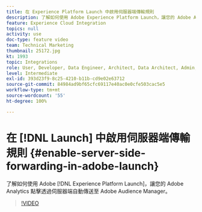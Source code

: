 ```yaml
---
title: 在 Experience Platform Launch 中啟用伺服器端傳輸規則
description: 了解如何使用 Adobe Experience Platform Launch，讓您的 Adobe Analytics 點擊透過伺服器端自動傳送至 Adobe Audience Manager。
feature: Experience Cloud Integration
topics: null
activity: use
doc-type: feature video
team: Technical Marketing
thumbnail: 25172.jpg
kt: 1993
topic: Integrations
role: User, Developer, Data Engineer, Architect, Data Architect, Admin, Leader
level: Intermediate
exl-id: 393d23f9-8c25-4210-b11b-cd9e02e63712
source-git-commit: 84984ad9bf65cfc69117e40ac0e0cfe503cac5e5
workflow-type: tm+mt
source-wordcount: '55'
ht-degree: 100%

---
```


# 在 [!DNL Launch] 中啟用伺服器端傳輸規則 {#enable-server-side-forwarding-in-adobe-launch}

了解如何使用 Adobe [!DNL Experience Platform Launch]，讓您的 Adobe Analytics 點擊透過伺服器端自動傳送至 Adobe Audience Manager。

>[!VIDEO](https://video.tv.adobe.com/v/25172?quality=12&learn=on)
